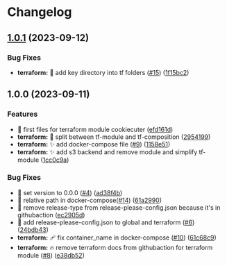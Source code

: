 # Changelog

## [1.0.1](https://github.com/Foxon-Consulting/cookiecutter/compare/1.0.0...1.0.1) (2023-09-12)


### Bug Fixes

* **terraform:** :bug: add key directory into tf folders ([#15](https://github.com/Foxon-Consulting/cookiecutter/issues/15)) ([1f15bc2](https://github.com/Foxon-Consulting/cookiecutter/commit/1f15bc27fcd65843ca161005204bd6170cba3703))

## 1.0.0 (2023-09-11)


### Features

* :tada: first files for terraform module cookiecuter ([efd161d](https://github.com/Foxon-Consulting/cookiecutter/commit/efd161dda0a5fcc74d081489090d28f41a64adf1))
* **terraform:** :bricks: split between tf-module and tf-composition ([2954199](https://github.com/Foxon-Consulting/cookiecutter/commit/2954199876686ac20519c13e61a31f1a02ca5539))
* **terraform:** :sparkles: add docker-compose file ([#9](https://github.com/Foxon-Consulting/cookiecutter/issues/9)) ([1158e51](https://github.com/Foxon-Consulting/cookiecutter/commit/1158e51b798be62eb5b536a56f782fc2cada8782))
* **terraform:** :sparkles: add s3 backend and remove module and simplify tf-module ([1cc0c9a](https://github.com/Foxon-Consulting/cookiecutter/commit/1cc0c9a9ecf3008ac209a207e9ad475782822c7b))


### Bug Fixes

* :bookmark: set version to 0.0.0 ([#4](https://github.com/Foxon-Consulting/cookiecutter/issues/4)) ([ad38f4b](https://github.com/Foxon-Consulting/cookiecutter/commit/ad38f4b48e826c97a60daff4a5aee19608bb0139))
* :bug: relative path in docker-compose([#14](https://github.com/Foxon-Consulting/cookiecutter/issues/14)) ([61a2990](https://github.com/Foxon-Consulting/cookiecutter/commit/61a2990d165b993377c1ee6e53f9a35a5674b724))
* :construction_worker: remove release-type from release-please-config.json because it's in githubaction ([ec2905d](https://github.com/Foxon-Consulting/cookiecutter/commit/ec2905d6641e283fcb783a0fec90a409c03db76f))
* :wrench: add release-please-config.json to global and terraform ([#6](https://github.com/Foxon-Consulting/cookiecutter/issues/6)) ([24bdb43](https://github.com/Foxon-Consulting/cookiecutter/commit/24bdb43c76a50639cf8e1f5b4983403962350f75))
* **terraform:** :adhesive_bandage: fix container_name in docker-compose ([#10](https://github.com/Foxon-Consulting/cookiecutter/issues/10)) ([61c68c9](https://github.com/Foxon-Consulting/cookiecutter/commit/61c68c9aaf4697192e604e6e7be3225d475267ca))
* **terraform:** :fire: remove terraform docs from githubaction for terraform module ([#8](https://github.com/Foxon-Consulting/cookiecutter/issues/8)) ([e38db52](https://github.com/Foxon-Consulting/cookiecutter/commit/e38db52efbb85b503cefadd82cf19852b50309f7))
